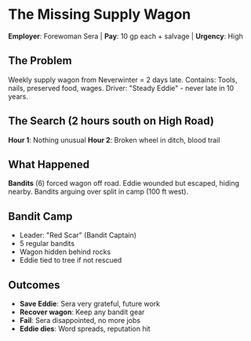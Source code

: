# The Missing Supply Wagon
**Employer**: Forewoman Sera | **Pay**: 10 gp each + salvage | **Urgency**: High

## The Problem
Weekly supply wagon from Neverwinter = 2 days late.
Contains: Tools, nails, preserved food, wages.
Driver: "Steady Eddie" - never late in 10 years.

## The Search (2 hours south on High Road)
**Hour 1**: Nothing unusual
**Hour 2**: Broken wheel in ditch, blood trail

## What Happened
**Bandits** (6) forced wagon off road.
Eddie wounded but escaped, hiding nearby.
Bandits arguing over split in camp (100 ft west).

## Bandit Camp
- Leader: "Red Scar" (Bandit Captain)
- 5 regular bandits
- Wagon hidden behind rocks
- Eddie tied to tree if not rescued

## Outcomes
- **Save Eddie**: Sera very grateful, future work
- **Recover wagon**: Keep any bandit gear
- **Fail**: Sera disappointed, no more jobs
- **Eddie dies**: Word spreads, reputation hit